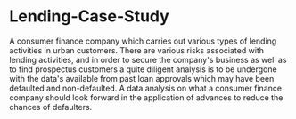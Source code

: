 # Lending-Case-Study

A consumer finance company which carries out various types of lending activities in urban customers. There are various risks associated with lending activities, and in order to secure the company's business as well as to find prospectus customers a quite diligent analysis is to be undergone with the data's available from past loan approvals which may have been defaulted and non-defaulted.
A  data analysis on what  a consumer finance company should look forward in the application of advances to reduce the chances of defaulters.

